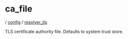 # ca_file

/ [config](/reference/config/index.md) / [resolver_tls](/reference/config/config/resolver_tls/index.md) 

TLS certificate authority file. Defaults to system trust store.

